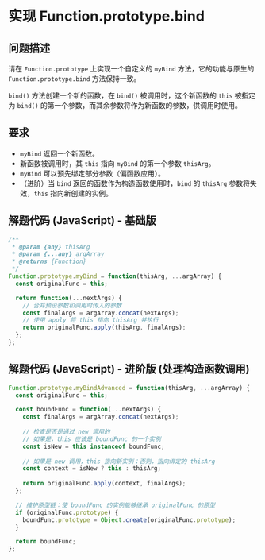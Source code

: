 # 实现 Function.prototype.bind

## 问题描述

请在 `Function.prototype` 上实现一个自定义的 `myBind` 方法，它的功能与原生的 `Function.prototype.bind` 方法保持一致。

`bind()` 方法创建一个新的函数，在 `bind()` 被调用时，这个新函数的 `this` 被指定为 `bind()` 的第一个参数，而其余参数将作为新函数的参数，供调用时使用。

## 要求

- `myBind` 返回一个新函数。
- 新函数被调用时，其 `this` 指向 `myBind` 的第一个参数 `thisArg`。
- `myBind` 可以预先绑定部分参数（偏函数应用）。
- （进阶）当 `bind` 返回的函数作为构造函数使用时，`bind` 的 `thisArg` 参数将失效，`this` 指向新创建的实例。

## 解题代码 (JavaScript) - 基础版

```javascript
/**
 * @param {any} thisArg
 * @param {...any} argArray
 * @returns {Function}
 */
Function.prototype.myBind = function(thisArg, ...argArray) {
  const originalFunc = this;

  return function(...nextArgs) {
    // 合并预设参数和调用时传入的参数
    const finalArgs = argArray.concat(nextArgs);
    // 使用 apply 将 this 指向 thisArg 并执行
    return originalFunc.apply(thisArg, finalArgs);
  };
};
```

## 解题代码 (JavaScript) - 进阶版 (处理构造函数调用)

```javascript
Function.prototype.myBindAdvanced = function(thisArg, ...argArray) {
  const originalFunc = this;

  const boundFunc = function(...nextArgs) {
    const finalArgs = argArray.concat(nextArgs);
    
    // 检查是否是通过 new 调用的
    // 如果是，this 应该是 boundFunc 的一个实例
    const isNew = this instanceof boundFunc;
    
    // 如果是 new 调用，this 指向新实例；否则，指向绑定的 thisArg
    const context = isNew ? this : thisArg;
    
    return originalFunc.apply(context, finalArgs);
  };

  // 维护原型链：使 boundFunc 的实例能够继承 originalFunc 的原型
  if (originalFunc.prototype) {
    boundFunc.prototype = Object.create(originalFunc.prototype);
  }

  return boundFunc;
};
```
